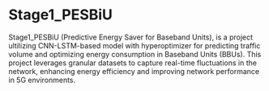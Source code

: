 # Stage1_PESBiU
Stage1_PESBiU (Predictive Energy Saver for Baseband Units), is a project ultilizing CNN-LSTM-based model with hyperoptimizer for predicting traffic volume and optimizing energy consumption in Baseband Units (BBUs). This project leverages granular datasets to capture real-time fluctuations in the network, enhancing energy efficiency and improving network performance in 5G environments.
